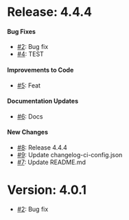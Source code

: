 # Release: 4.4.4


#### Bug Fixes

* [#2](https://github.com/saadmk-test/test-ci-public/pull/2): Bug fix
* [#4](https://github.com/saadmk-test/test-ci-public/pull/4): TEST

#### Improvements to Code

* [#5](https://github.com/saadmk-test/test-ci-public/pull/5): Feat

#### Documentation Updates

* [#6](https://github.com/saadmk-test/test-ci-public/pull/6): Docs

#### New Changes
* [#8](https://github.com/saadmk-test/test-ci-public/pull/8): Release 4.4.4
* [#9](https://github.com/saadmk-test/test-ci-public/pull/9): Update changelog-ci-config.json
* [#7](https://github.com/saadmk-test/test-ci-public/pull/7): Update README.md


# Version: 4.0.1

* [#2](https://github.com/saadmk-test/test-ci-public/pull/2): Bug fix

